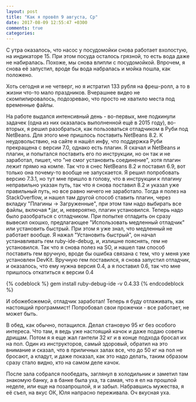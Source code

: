 ```yaml
---
layout: post
title: "Как я провёл 9 августа, Ср"
date: 2017-08-09 12:55:47 +0300
comments: true
categories: 
---
```

С утра оказалось, что насос у посудомойки снова работает вхолостую, на индикаторе 15. При этом посуда осталось грязной, то есть вода даже не набиралась. Похоже, мы снова влипли с посудомойкой. Впрочем, я снова её запустил, вроде бы вода набралась и мойка пошла, как положено.


Хоть сегодня и не четверг, но я истратил 133 рубля на фреш-ролл, а то в жизни что-то мало праздников. Вчерашнее видео не скомпилировалось, подозреваю, что просто не хватило места под временные файлы.

На работе выдался интенсивный день - во-первых, мне подкинули задачек (одна из них оказалась выполненной ещё в 2015 году), во-вторых, я решил разобраться, как пользоваться отладчиком в Руби под NetBeans. Для этого мне пришлось поставить NetBeans 8.2. К неудовольствию, на сайте я нашёл инфу, что поддержка Руби прекращена с версии 7.0, однако есть плагин. Я скачал и NetBeans и плагин, и попытался поставить его по инструкции, но он так и не заработал, пишет, что "не смог установить соединение", хотя плагин лежит прямо на компе. Так что я снес NetBeans 8.2 и поставил 6.9, вот только она почему-то вообще не запускается. Я решил попробовать версию 7.3.1, но тут мне пришло в голову, что в инструкции к плагину неправильно указан путь, так что я снова поставил 8.2 и указал уже правильный путь, но все равно ничего не заработало. Тогда я полез на StackOverflow, и нашел там другой способ ставить плагин, через вкладку "Плагины -> Загруженные", при этом там надо выбирать все файлы, включая *.jar, и, невероятно, плагин установился. Теперь надо было разобраться с отладчиком. При попытке отладить он сразу вывесил окошко, предлагающее "Использовать медленный отладчик" или установить быстрый. При этом я уже знал, что медленный не работает вообще. Я нажал "Установить быстрый", он начал устанавливать гем ruby-ide-debug, и, излишне пояснять, гем не установился. Так что я снова полез на SO, и нашел там способ поставить гем вручную, вроде бы ошибка связана с тем, что у меня уже установлен DevKit. Вручную гем поставился, я снова запустил отладчик, и оказалось, что ему нужна версия 0.4, а  я поставил 0.6, так что мне пришлось откатиться к версии 0.4

{% codeblock %}
gem install ruby-debug-ide -v 0.4.33
{% endcodeblock %}

И обожебожемой, отладчик заработал! Теперь я буду отлаживать, как настоящий программист! Попробовал свои прожечки - все работает, не может быть.

В обед, как обычно, потащился. Делал становую 95 кг без особого интереса. Что там, я ведь уже настоящий качок и даже подаю советы дрищам. Потом я я еще жал гантели 32 кг и в конце подхода бросал их на пол. Один из инструкторов, самый здоровый, обратил на это внимание и сказал, что в приличных залах все, что до 50 кг на пол не бросают, а кладут, и даже показал, как это надо делать, таким образом сразу стало видно, кто на самом деле качок.

После зала собрался пообедать, заглянул в холодильник и заметил там знакомую банку, а в банке была уха, та самая, что я ел на прошлой неделе, или еще на позапрошлой, я и забыл. Набравшись мужества, я её съел, на вкус ОК, Юля напрасно переживала. Оч вкусная уха.
